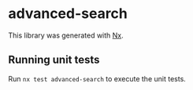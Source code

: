 # advanced-search

This library was generated with [Nx](https://nx.dev).

## Running unit tests

Run `nx test advanced-search` to execute the unit tests.
